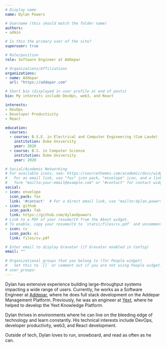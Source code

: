 ```yaml
---
# Display name
name: Dylan Powers

# Username (this should match the folder name)
authors:
- admin

# Is this the primary user of the site?
superuser: true

# Role/position
role: Software Engineer at Addepar

# Organizations/Affiliations
organizations:
- name: Addepar
  url: "https://addepar.com"

# Short bio (displayed in user profile at end of posts)
bio: My interests include DevOps, web3, and React

interests:
- DevOps
- Developer Productivity
- React 

education:
  courses:
  - course: B.S.E. in Electrical and Computer Engineering (Cum Laude)
    institution: Duke University
    year: 2020
  - course: B.S. in Computer Science
    institution: Duke University
    year: 2020

# Social/Academic Networking
# For available icons, see: https://sourcethemes.com/academic/docs/widgets/#icons
#   For an email link, use "fas" icon pack, "envelope" icon, and a link in the
#   form "mailto:your-email@example.com" or "#contact" for contact widget.
social:
- icon: envelope
  icon_pack: fas
  link: '#contact'  # For a direct email link, use "mailto:dylan.powers@duke.edu".
- icon: github
  icon_pack: fab
  link: https://github.com/dylandpowers
# Link to a PDF of your resume/CV from the About widget.
# To enable, copy your resume/CV to `static/files/cv.pdf` and uncomment the lines below.  
- icon: cv
  icon_pack: ai
  link: files/cv.pdf

# Enter email to display Gravatar (if Gravatar enabled in Config)
email: ""
  
# Organizational groups that you belong to (for People widget)
#   Set this to `[]` or comment out if you are not using People widget.  
# user_groups:
---
```


Dylan has extensive experience building large-throughput systems impacting a wide range of users. 
Currently, he works as a Software Engineer at [Addepar](https://addepar.com), where he does full 
stack development on the Addepar Management Platform. Previously, he was an engineer at 
[Yext](https://yext.com), where he helped to develop the Yext Knowledge Platform.

Dylan thrives in environments where he can live on the bleeding edge of technology and learn 
constantly. His technical interests include DevOps, developer productivity, web3, and React 
development.

Outside of tech, Dylan loves to run, snowboard, and read as often as he can.